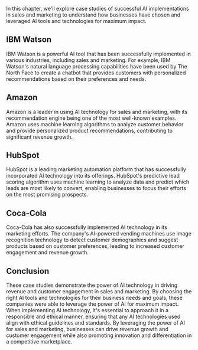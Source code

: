 

In this chapter, we'll explore case studies of successful AI implementations in sales and marketing to understand how businesses have chosen and leveraged AI tools and technologies for maximum impact.

IBM Watson
----------

IBM Watson is a powerful AI tool that has been successfully implemented in various industries, including sales and marketing. For example, IBM Watson's natural language processing capabilities have been used by The North Face to create a chatbot that provides customers with personalized recommendations based on their preferences and needs.

Amazon
------

Amazon is a leader in using AI technology for sales and marketing, with its recommendation engine being one of the most well-known examples. Amazon uses machine learning algorithms to analyze customer behavior and provide personalized product recommendations, contributing to significant revenue growth.

HubSpot
-------

HubSpot is a leading marketing automation platform that has successfully incorporated AI technology into its offerings. HubSpot's predictive lead scoring algorithm uses machine learning to analyze data and predict which leads are most likely to convert, enabling businesses to focus their efforts on the most promising prospects.

Coca-Cola
---------

Coca-Cola has also successfully implemented AI technology in its marketing efforts. The company's AI-powered vending machines use image recognition technology to detect customer demographics and suggest products based on customer preferences, leading to increased customer engagement and revenue growth.

Conclusion
----------

These case studies demonstrate the power of AI technology in driving revenue and customer engagement in sales and marketing. By choosing the right AI tools and technologies for their business needs and goals, these companies were able to leverage the power of AI for maximum impact. When implementing AI technology, it's essential to approach it in a responsible and ethical manner, ensuring that any AI technologies used align with ethical guidelines and standards. By leveraging the power of AI for sales and marketing, businesses can drive revenue growth and customer engagement while also promoting innovation and differentiation in a competitive marketplace.
